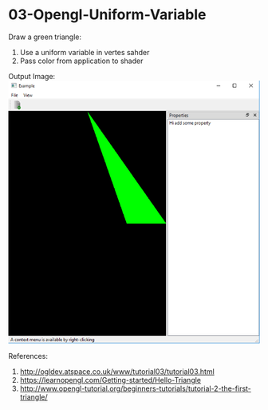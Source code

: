 # 03-Opengl-Uniform-Variable

Draw a green triangle:
  1) Use a uniform variable in vertes sahder
  2) Pass color from application to shader
  
Output Image:
![](images/greenOutput.png)

References:
1) http://ogldev.atspace.co.uk/www/tutorial03/tutorial03.html
2) https://learnopengl.com/Getting-started/Hello-Triangle
3) http://www.opengl-tutorial.org/beginners-tutorials/tutorial-2-the-first-triangle/

